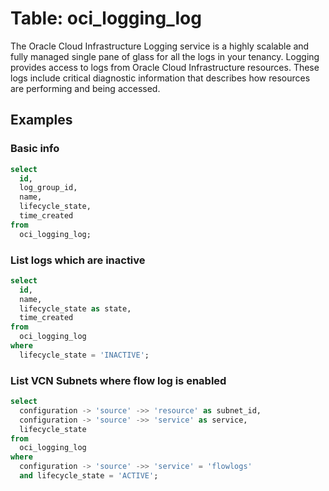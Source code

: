 # Table: oci_logging_log

The Oracle Cloud Infrastructure Logging service is a highly scalable and fully managed single pane of glass for all the logs in your tenancy. Logging provides access to logs from Oracle Cloud Infrastructure resources. These logs include critical diagnostic information that describes how resources are performing and being accessed.

## Examples

### Basic info

```sql
select
  id,
  log_group_id,
  name,
  lifecycle_state,
  time_created
from
  oci_logging_log;
```

### List logs which are inactive

```sql
select
  id,
  name,
  lifecycle_state as state,
  time_created
from
  oci_logging_log
where
  lifecycle_state = 'INACTIVE';
```

### List VCN Subnets where flow log is enabled

```sql
select
  configuration -> 'source' ->> 'resource' as subnet_id,
  configuration -> 'source' ->> 'service' as service,
  lifecycle_state
from
  oci_logging_log
where
  configuration -> 'source' ->> 'service' = 'flowlogs'
  and lifecycle_state = 'ACTIVE';
```
